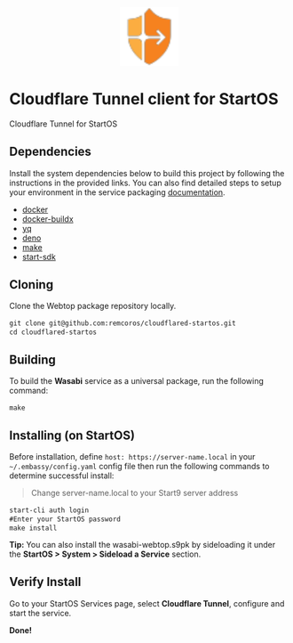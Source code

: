 <p align="center">
  <img src="icon.png" alt="Project Logo" width="21%">
</p>

# Cloudflare Tunnel client for StartOS

Cloudflare Tunnel for StartOS

## Dependencies

Install the system dependencies below to build this project by following the instructions in the provided links. You can also find detailed steps to setup your environment in the service packaging [documentation](https://docs.start9.com/latest/developer-docs/packaging#development-environment).

- [docker](https://docs.docker.com/get-docker)
- [docker-buildx](https://docs.docker.com/buildx/working-with-buildx/)
- [yq](https://mikefarah.gitbook.io/yq)
- [deno](https://deno.land/)
- [make](https://www.gnu.org/software/make/)
- [start-sdk](https://github.com/Start9Labs/start-os/tree/sdk)

## Cloning

Clone the Webtop package repository locally.

```
git clone git@github.com:remcoros/cloudflared-startos.git
cd cloudflared-startos
```

## Building

To build the **Wasabi** service as a universal package, run the following command:

```
make
```

## Installing (on StartOS)

Before installation, define `host: https://server-name.local` in your `~/.embassy/config.yaml` config file then run the following commands to determine successful install:

> Change server-name.local to your Start9 server address

```
start-cli auth login
#Enter your StartOS password
make install
```

**Tip:** You can also install the wasabi-webtop.s9pk by sideloading it under the **StartOS > System > Sideload a Service** section.

## Verify Install

Go to your StartOS Services page, select **Cloudflare Tunnel**, configure and start the service.

**Done!**
